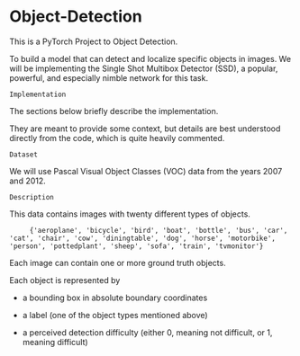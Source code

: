 # Object-Detection
This is a PyTorch Project to Object Detection.

To build a model that can detect and localize specific objects in images.
We will be implementing the Single Shot Multibox Detector (SSD), a popular, powerful, and especially nimble network for this task.

    Implementation

The sections below briefly describe the implementation.

They are meant to provide some context, but details are best understood directly from the code, which is quite heavily commented.

    Dataset
We will use Pascal Visual Object Classes (VOC) data from the years 2007 and 2012.

    Description

This data contains images with twenty different types of objects.

         {'aeroplane', 'bicycle', 'bird', 'boat', 'bottle', 'bus', 'car', 'cat', 'chair', 'cow', 'diningtable', 'dog', 'horse', 'motorbike', 'person', 'pottedplant', 'sheep', 'sofa', 'train', 'tvmonitor'}

Each image can contain one or more ground truth objects.

Each object is represented by

- a bounding box in absolute boundary coordinates

- a label (one of the object types mentioned above)

- a perceived detection difficulty (either 0, meaning not difficult, or 1, meaning difficult)
